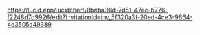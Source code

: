 https://lucid.app/lucidchart/8baba36d-7d51-47ec-b776-f2248d7d9926/edit?invitationId=inv_5f320a3f-20ed-4ce3-9664-4e3505a49389
